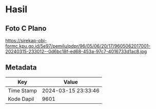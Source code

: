 # Hasil

## Foto C Plano

https://sirekap-obj-formc.kpu.go.id/5e97/pemilu/pdpr/96/05/06/20/17/9605062017001-20240315-233012--0d6bc18f-ed68-453a-97c7-4016733d1ac8.jpg


## Metadata

| Key        | Value               |
| ---------- | ------------------- |
| Time Stamp | 2024-03-15 23:33:46 |
| Kode Dapil | 9601                |



